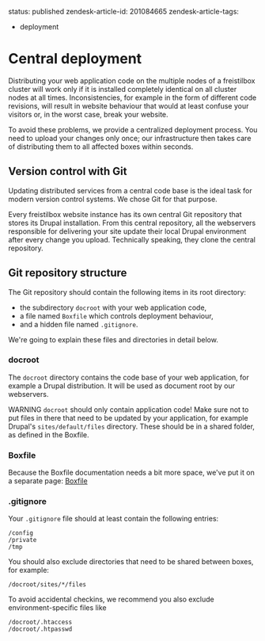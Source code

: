 status: published
zendesk-article-id: 201084665
zendesk-article-tags:
  - deployment

# Central deployment

Distributing your web application code on the multiple nodes of a freistilbox cluster will work only if it is installed completely identical on all cluster nodes at all times. Inconsistencies, for example in the form of different code revisions, will result in website behaviour that would at least confuse your visitors or, in the worst case, break your website. 

To avoid these problems, we provide a centralized deployment process. You need to upload your changes only once; our infrastructure then takes care of distributing them to all affected boxes within seconds.


## Version control with Git

Updating distributed services from a central code base is the ideal task for modern version control systems. We chose Git for that purpose.

Every freistilbox website instance has its own central Git repository that stores its Drupal installation. From this central repository, all the webservers responsible for delivering your site update their local Drupal environment after every change you upload. Technically speaking, they clone the central repository.


## Git repository structure

The Git repository should contain the following items in its root directory:

* the subdirectory `docroot` with your web application code,
* a file named `Boxfile` which controls deployment behaviour,
* and a hidden file named `.gitignore`.

We're going to explain these files and directories in detail below.


### docroot

The `docroot` directory contains the code base of your web application, for example a Drupal distribution. It will be used as document root by our webservers.

<span class="label warning">WARNING</span> `docroot` should only contain application code! Make sure not to put files in there that need to be updated by your application, for example Drupal's `sites/default/files` directory. These should be in a shared folder, as defined in the Boxfile.


### Boxfile

Because the Boxfile documentation needs a bit more space, we've put it on a separate page: [Boxfile][1]


### .gitignore

Your `.gitignore` file should at least contain the following entries:

    /config
    /private
    /tmp

You should also exclude directories that need to be shared between boxes, for example:

    /docroot/sites/*/files

To avoid accidental checkins, we recommend you also exclude environment-specific files like

    /docroot/.htaccess
    /docroot/.htpasswd

[1]: https://freistil.zendesk.com/hc/en-us/articles/201084675
